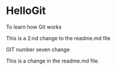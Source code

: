 # HelloGit
To learn how Git works

This is a 2:nd change to the readme.md file

GIT number seven change

This is a change in the readme.md file. 
